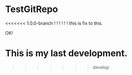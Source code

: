 # TestGitRepo

<<<<<<< 1.0.0-branch
!
!
!
!
!
!
this is fix to this. 

OK!

This is my last development.  
=======
>>>>>>> develop
